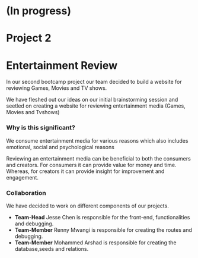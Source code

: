 # (In progress)
# Project 2
# Entertainment Review

<p>In our second bootcamp project our team decided to build a website for reviewing Games, Movies and TV shows.</p>
<p>We have fleshed out our ideas on our initial brainstorming session and seetled on creating a website for reviewing entertainment media (Games, Movies and Tvshows)</p>

### Why is this significant?

<p>We consume entertainment media for various reasons which also includes emotional, social and psychological reasons </p>
<p>Reviewing an entertainment media can be beneficial to both the consumers and creators. For consumers it can provide value for money and time. Whereas, for creators it can provide insight for improvement and engagement.</p>

### Collaboration
<p>We have decided to work on different components of our projects.</p>

* <b>Team-Head</b> Jesse Chen is responsible for the front-end, functionalities and debugging.
* <b>Team-Member</b> Renny Mwangi is responsible for creating the routes and debugging.
* <b>Team-Member</b> Mohammed Arshad is responsible for creating the database,seeds and relations.

